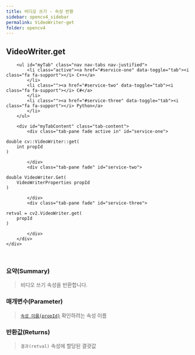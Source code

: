 ```yaml
---
title: 비디오 쓰기 - 속성 반환
sidebar: opencv4_sidebar
permalink: VideoWriter-get
folder: opencv4
---
```


<div class="row">
    <div class="col-lg-12">
        <h2 class="page-header">VideoWriter.get</h2>
    </div>
    <div class="col-lg-12">

        <ul id="myTab" class="nav nav-tabs nav-justified">
            <li class="active"><a href="#service-one" data-toggle="tab"><i class="fa fa-support"></i> C++</a>
            </li>
            <li class=""><a href="#service-two" data-toggle="tab"><i class="fa fa-support"></i> C#</a>
            </li>
            <li class=""><a href="#service-three" data-toggle="tab"><i class="fa fa-support"></i> Python</a>
            </li>
        </ul>

        <div id="myTabContent" class="tab-content">
            <div class="tab-pane fade active in" id="service-one">
<pre class="prettyprint"><code class="language-cpp">double cv::VideoWriter::get(
    int propId
)</code></pre>
            </div>
            <div class="tab-pane fade" id="service-two">
<pre class="prettyprint"><code class="language-cs">double VideoWriter.Get(
    VideoWriterProperties propId
)</code></pre>
            </div>
            <div class="tab-pane fade" id="service-three">
<pre class="prettyprint"><code class="language-py">retval = cv2.VideoWriter.get(
    propId
)</code></pre>
            </div>
        </div>
    </div>
</div>

<br>

### 요약(Summary)

> 비디오 쓰기 속성을 반환합니다. 

### 매개변수(Parameter)

> [`속성 이름(propId)`](VideoWriterProperties) 확인하려는 속성 이름

### 반환값(Returns)

> `결과(retval)` 속성에 할당된 결괏값